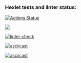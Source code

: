 ### Hexlet tests and linter status:
[![Actions Status](https://github.com/Sergey-Saprankov/frontend-project-lvl1/workflows/hexlet-check/badge.svg)](https://github.com/Sergey-Saprankov/frontend-project-lvl1/actions)

<a href="https://codeclimate.com/github/Sergey-Saprankov/frontend-project-lvl1/maintainability"><img src="https://api.codeclimate.com/v1/badges/2889b9d0470483de54fa/maintainability" /></a>

[![linter-check](https://github.com/Sergey-Saprankov/frontend-project-lvl1/actions/workflows/eslint-check.yml/badge.svg?branch=main&event=push)](https://github.com/Sergey-Saprankov/frontend-project-lvl1/actions/workflows/eslint-check.yml)

[![asciicast](https://asciinema.org/a/mYWJWjIs34C6XHcIJ0HXDGBzd.svg)](https://asciinema.org/a/mYWJWjIs34C6XHcIJ0HXDGBzd)

[![asciicast](https://asciinema.org/a/WS94m3mvV4JvMVdNK9Cylhrtg.svg)](https://asciinema.org/a/WS94m3mvV4JvMVdNK9Cylhrtg)
